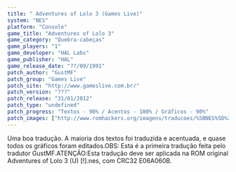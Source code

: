```yaml
---
title: " Adventures of Lolo 3 (Games Live)"
system: "NES"
platform: "Console"
game_title: "Adventures of Lolo 3"
game_category: "Quebra-cabeças"
game_players: "1"
game_developer: "HAL Labs"
game_publisher: "HAL"
game_release_date: "??/09/1991"
patch_author: "GustMF"
patch_group: "Games Live"
patch_site: "http://www.gameslive.com.br/"
patch_version: "???"
patch_release: "31/01/2012"
patch_type: "undefined"
patch_progress: "Textos - 90% / Acentos - 100% / Gráficos - 90%"
patch_images: ["http://www.romhackers.org/imagens/traducoes/%5BNES%5D%20Adventures%20of%20Lolo%203%20-%20Games%20Live%20-%201.png","http://www.romhackers.org/imagens/traducoes/%5BNES%5D%20Adventures%20of%20Lolo%203%20-%20Games%20Live%20-%202.png","http://www.romhackers.org/imagens/traducoes/%5BNES%5D%20Adventures%20of%20Lolo%203%20-%20Games%20Live%20-%203.png"]
---
```

Uma boa tradução. A maioria dos textos foi traduzida e acentuada, e quase todos os gráficos foram editados.OBS: Esta é a primeira tradução feita pelo tradutor GustMF.ATENÇÃO:Esta tradução deve ser aplicada na ROM original Adventures of Lolo 3 (U) [!].nes, com CRC32 E06A060B.